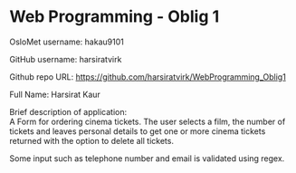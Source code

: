 Web Programming - Oblig 1
=======
OsloMet username: hakau9101

GitHub username: harsiratvirk

Github repo URL: https://github.com/harsiratvirk/WebProgramming_Oblig1

Full Name: Harsirat Kaur

Brief description of application:<br>
A Form for ordering cinema tickets. The user selects a film, the number of 
tickets and leaves personal details to get one or more cinema tickets returned with the 
option to delete all tickets.

Some input such as telephone number and email is validated using regex.
